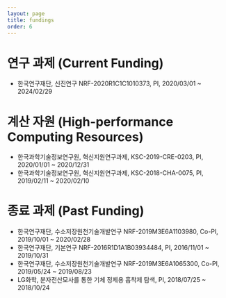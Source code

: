 ```yaml
---
layout: page
title: fundings
order: 6
---
```

# 연구 과제 (Current Funding)
- 한국연구재단, 신진연구 NRF-2020R1C1C1010373, PI, 2020/03/01 ~ 2024/02/29

# 계산 자원 (High-performance Computing Resources)
- 한국과학기술정보연구원, 혁신지원연구과제, KSC-2019-CRE-0203, PI, 2020/01/01 ~ 2020/12/31
- 한국과학기술정보연구원, 혁신지원연구과제, KSC-2018-CHA-0075, PI, 2019/02/11 ~ 2020/02/10

# 종료 과제 (Past Funding)
- 한국연구재단, 수소저장원천기술개발연구 NRF-2019M3E6A1103980, Co-PI, 2019/10/01 ~ 2020/02/28
- 한국연구재단, 기본연구 NRF-2016R1D1A1B03934484, PI, 2016/11/01 ~ 2019/10/31
- 한국연구재단, 수소저장원천기술개발연구 NRF-2019M3E6A1065300, Co-PI, 2019/05/24 ~ 2019/08/23
- LG화학, 분자전산모사를 통한 기체 정제용 흡착제 탐색, PI, 2018/07/25 ~ 2018/10/24

